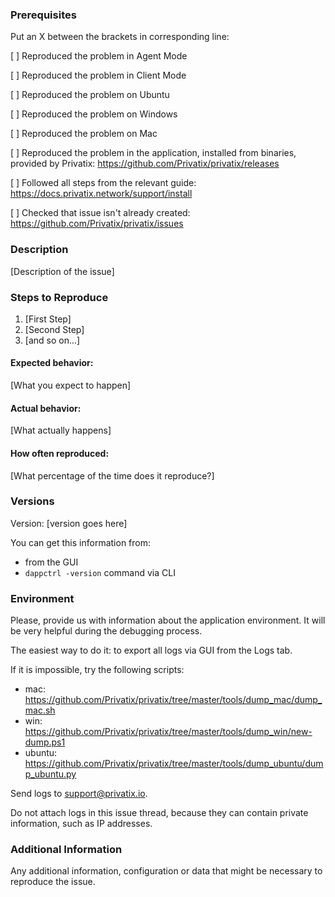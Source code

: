 

### Prerequisites

Put an X between the brackets in corresponding line:

[ ] Reproduced the problem in Agent Mode

[ ] Reproduced the problem in Client Mode

[ ] Reproduced the problem on Ubuntu

[ ] Reproduced the problem on Windows

[ ] Reproduced the problem on Mac

[ ] Reproduced the problem in the application, installed from binaries, provided by Privatix: 
https://github.com/Privatix/privatix/releases

[ ] Followed all steps from the relevant guide: 
https://docs.privatix.network/support/install

[ ] Checked that issue isn't already created: 
https://github.com/Privatix/privatix/issues

### Description

[Description of the issue]

### Steps to Reproduce

1. [First Step]
2. [Second Step]
3. [and so on...]

#### Expected behavior:
 
[What you expect to happen]

#### Actual behavior:

[What actually happens]

#### How often reproduced:

[What percentage of the time does it reproduce?]

### Versions

Version: [version goes here]

You can get this information from:
- from the GUI
- `dappctrl -version` command via CLI

### Environment

Please, provide us with information about the application environment. It will be 
very helpful during the debugging process.

The easiest way to do it: to export all logs via GUI from the Logs tab.

If it is impossible, try the following scripts: 
* mac: https://github.com/Privatix/privatix/tree/master/tools/dump_mac/dump_mac.sh
* win: https://github.com/Privatix/privatix/tree/master/tools/dump_win/new-dump.ps1
* ubuntu: https://github.com/Privatix/privatix/tree/master/tools/dump_ubuntu/dump_ubuntu.py

Send logs to [support@privatix.io](mailto:support@privatix.io).

Do not attach logs in this issue thread, because they can contain private information, such as IP addresses.

### Additional Information

Any additional information, configuration or data that might be necessary to reproduce the issue.

